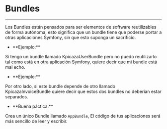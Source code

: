 # Bundles
-------------

Los Bundles están pensados para ser elementos de software reutilizables de forma autónoma, 
esto significa que un bundle  tiene que poderse portar a otras aplicaciones Symfony, sin que esto suponga un sacrificio.

* <!-- .element: class="fragment" data-fragment-index="1" --> **Ejemplo:**
Si tengo un bundle llamado KpicazaUserBundle pero no puedo reutilizarlo tal como está en otra aplicación Symfony, quiere decir que mi bundle está mal echo.
* <!-- .element: class="fragment" data-fragment-index="2" --> **Ejemplo:**
Por otro lado, si este bundle depende de otro llamado KpicazaInvoiceBundle quiere decir que estos dos bundles no deberian estar separados.

* <!-- .element: class="fragment" data-fragment-index="3" --> **Buena páctica:**
Crea un único Bundle llamado `AppBundle`, El código de tus aplicaciones será más sencillo de leer y escribir.
